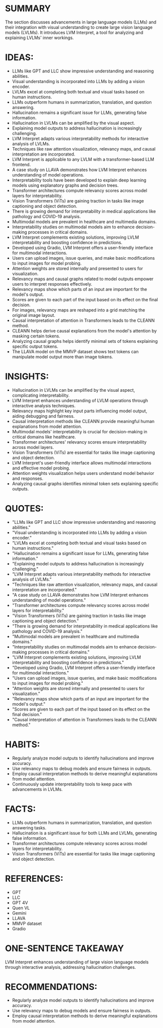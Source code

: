 # SUMMARY
The section discusses advancements in large language models (LLMs) and their integration with visual understanding to create large vision language models (LVLMs). It introduces LVM Interpret, a tool for analyzing and explaining LVLMs' inner workings.

# IDEAS:
- LLMs like GPT and LLC show impressive understanding and reasoning abilities.
- Visual understanding is incorporated into LLMs by adding a vision encoder.
- LVLMs excel at completing both textual and visual tasks based on human instructions.
- LLMs outperform humans in summarization, translation, and question answering.
- Hallucination remains a significant issue for LLMs, generating false information.
- Hallucination in LVLMs can be amplified by the visual aspect.
- Explaining model outputs to address hallucination is increasingly challenging.
- LVM Interpret adapts various interpretability methods for interactive analysis of LVLMs.
- Techniques like raw attention visualization, relevancy maps, and causal interpretation are incorporated.
- LVM Interpret is applicable to any LVLM with a transformer-based LLM frontend.
- A case study on LLAVA demonstrates how LVM Interpret enhances understanding of model operations.
- Interpretability tools have been developed to explain deep learning models using explanatory graphs and decision trees.
- Transformer architectures compute relevancy scores across model layers for interpretability.
- Vision Transformers (ViTs) are gaining traction in tasks like image captioning and object detection.
- There is growing demand for interpretability in medical applications like pathology and COVID-19 analysis.
- Multimodal models are prevalent in healthcare and multimedia domains.
- Interpretability studies on multimodal models aim to enhance decision-making processes in critical domains.
- LVM Interpret complements existing solutions, improving LVLM interpretability and boosting confidence in predictions.
- Developed using Gradio, LVM Interpret offers a user-friendly interface for multimodal interactions.
- Users can upload images, issue queries, and make basic modifications to input images for model probing.
- Attention weights are stored internally and presented to users for visualization.
- Relevancy maps and causal graphs related to model outputs empower users to interpret responses effectively.
- Relevancy maps show which parts of an input are important for the model's output.
- Scores are given to each part of the input based on its effect on the final decision.
- For images, relevancy maps are reshaped into a grid matching the original image layout.
- Causal interpretation of attention in Transformers leads to the CLEANN method.
- CLEANN helps derive causal explanations from the model's attention by masking certain tokens.
- Analyzing causal graphs helps identify minimal sets of tokens explaining specific output tokens.
- The LLAVA model on the MMVP dataset shows text tokens can manipulate model output more than image tokens.

# INSIGHTS:
- Hallucination in LVLMs can be amplified by the visual aspect, complicating interpretability.
- LVM Interpret enhances understanding of LVLM operations through interactive analysis techniques.
- Relevancy maps highlight key input parts influencing model output, aiding debugging and fairness.
- Causal interpretation methods like CLEANN provide meaningful human explanations from model attention.
- Multimodal models' interpretability is crucial for decision-making in critical domains like healthcare.
- Transformer architectures' relevancy scores ensure interpretability across model layers.
- Vision Transformers (ViTs) are essential for tasks like image captioning and object detection.
- LVM Interpret's user-friendly interface allows multimodal interactions and effective model probing.
- Attention weights visualization helps users understand model behavior and responses.
- Analyzing causal graphs identifies minimal token sets explaining specific outputs.

# QUOTES:
- "LLMs like GPT and LLC show impressive understanding and reasoning abilities."
- "Visual understanding is incorporated into LLMs by adding a vision encoder."
- "LVLMs excel at completing both textual and visual tasks based on human instructions."
- "Hallucination remains a significant issue for LLMs, generating false information."
- "Explaining model outputs to address hallucination is increasingly challenging."
- "LVM Interpret adapts various interpretability methods for interactive analysis of LVLMs."
- "Techniques like raw attention visualization, relevancy maps, and causal interpretation are incorporated."
- "A case study on LLAVA demonstrates how LVM Interpret enhances understanding of model operations."
- "Transformer architectures compute relevancy scores across model layers for interpretability."
- "Vision Transformers (ViTs) are gaining traction in tasks like image captioning and object detection."
- "There is growing demand for interpretability in medical applications like pathology and COVID-19 analysis."
- "Multimodal models are prevalent in healthcare and multimedia domains."
- "Interpretability studies on multimodal models aim to enhance decision-making processes in critical domains."
- "LVM Interpret complements existing solutions, improving LVLM interpretability and boosting confidence in predictions."
- "Developed using Gradio, LVM Interpret offers a user-friendly interface for multimodal interactions."
- "Users can upload images, issue queries, and make basic modifications to input images for model probing."
- "Attention weights are stored internally and presented to users for visualization."
- "Relevancy maps show which parts of an input are important for the model's output."
- "Scores are given to each part of the input based on its effect on the final decision."
- "Causal interpretation of attention in Transformers leads to the CLEANN method."

# HABITS:
- Regularly analyze model outputs to identify hallucinations and improve accuracy.
- Use relevancy maps to debug models and ensure fairness in outputs.
- Employ causal interpretation methods to derive meaningful explanations from model attention.
- Continuously update interpretability tools to keep pace with advancements in LVLMs.

# FACTS:
- LLMs outperform humans in summarization, translation, and question answering tasks.
- Hallucination is a significant issue for both LLMs and LVLMs, generating false information.
- Transformer architectures compute relevancy scores across model layers for interpretability.
- Vision Transformers (ViTs) are essential for tasks like image captioning and object detection.

# REFERENCES:
- GPT
- LLC
- GPT 4V
- Quen VL
- Gemini
- LLAVA
- MMVP dataset
- Gradio

# ONE-SENTENCE TAKEAWAY
LVM Interpret enhances understanding of large vision language models through interactive analysis, addressing hallucination challenges.

# RECOMMENDATIONS:
- Regularly analyze model outputs to identify hallucinations and improve accuracy.
- Use relevancy maps to debug models and ensure fairness in outputs.
- Employ causal interpretation methods to derive meaningful explanations from model attention.